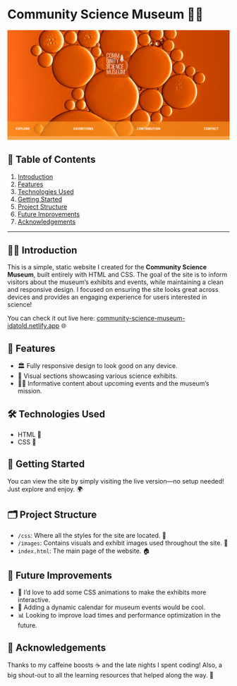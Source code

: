 # Community Science Museum 🧪🔬

![Screenshot of Community Science Museum](image.png)

## 📖 Table of Contents
1. [Introduction](#introduction)
2. [Features](#features)
3. [Technologies Used](#technologies-used)
4. [Getting Started](#getting-started)
5. [Project Structure](#project-structure)
6. [Future Improvements](#future-improvements)
7. [Acknowledgements](#acknowledgements)

---

## 👩‍🔬 Introduction
This is a simple, static website I created for the **Community Science Museum**, built entirely with HTML and CSS. The goal of the site is to inform visitors about the museum’s exhibits and events, while maintaining a clean and responsive design. I focused on ensuring the site looks great across devices and provides an engaging experience for users interested in science!

You can check it out live here: [community-science-museum-idatold.netlify.app](https://community-science-museum-idatold.netlify.app/) 🌐

## 🌟 Features
- 🏛️ Fully responsive design to look good on any device.
- 🧬 Visual sections showcasing various science exhibits.
- 👩‍🏫 Informative content about upcoming events and the museum’s mission.

## 🛠 Technologies Used
- HTML 📝
- CSS 🎨

## 🚀 Getting Started
You can view the site by simply visiting the live version—no setup needed! Just explore and enjoy. 🌍

## 🗂 Project Structure
- `/css`: Where all the styles for the site are located. 🎨
- `/images`: Contains visuals and exhibit images used throughout the site. 📸
- `index.html`: The main page of the website. 🏠

## 🔮 Future Improvements
- 🎨 I’d love to add some CSS animations to make the exhibits more interactive.
- 📅 Adding a dynamic calendar for museum events would be cool.
- 📊 Looking to improve load times and performance optimization in the future.

## 💖 Acknowledgements
Thanks to my caffeine boosts ☕ and the late nights I spent coding! Also, a big shout-out to all the learning resources that helped along the way. 💖
